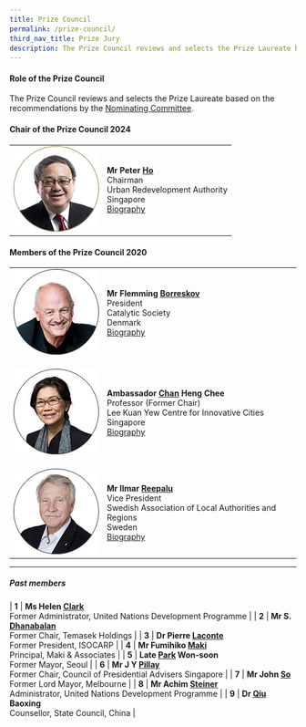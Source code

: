 ```yaml
---
title: Prize Council
permalink: /prize-council/
third_nav_title: Prize Jury
description: The Prize Council reviews and selects the Prize Laureate based on the recommendations by the Nominating Committee.
---
```


#### **Role of the Prize Council**

The Prize Council reviews and selects the Prize Laureate based on the recommendations by the [Nominating Committee](/nominating-committee/).

#### **Chair of the Prize Council 2024**

<table style="width: 100%;" border="0" cellpadding="10">
<tbody>
<tr>
<td style="width: 150px;"><img src="/images/jury/peter-ho.png" alt="Peter Ho" /></td>
<td><strong>Mr Peter <u>Ho</u></strong><br />Chairman<br />Urban Redevelopment Authority<br />Singapore<br><a href="/peter-ho/">Biography</a></td>
</tr>
</tbody>
</table>

#### **Members of the Prize Council 2020**

<table style="width: 100%;" border="0" cellpadding="10">
<tbody>
<tr>
<td style="width: 150px;"><img src="/images/jury/flemming-borreskov.png" alt="Flemming Borreskov" /><br></td>
<td><strong>Mr Flemming <u>Borreskov</u></strong><br />President<br />Catalytic Society<br />Denmark<br><a href="/flemming-borreskov/">Biography</a></td>
</tr>
<tr>
<td><br><img src="/images/jury/chan-heng-chee.png" alt="Chan Heng Chee" /><br></td>
<td><br><strong>Ambassador <u>Chan</u> Heng Chee</strong><br />Professor (Former Chair)<br />Lee Kuan Yew Centre for Innovative Cities<br />Singapore<br><a href="/chan-heng-chee/">Biography</a></td>
</tr>
<tr>
<td><br><img src="/images/jury/ilmar-reepalu.png" alt="Ilmar Reepalu" /><br></td>
<td><br><strong>Mr Ilmar <u>Reepalu</u></strong><br />Vice President<br />Swedish Association of Local Authorities and Regions<br />Sweden<br><a href="/ilmar-reepalu/">Biography</a></td>
</tr> 
</tbody>
</table>

---

##### **Past members**

| **1** | **Ms Helen <u>Clark</u>** <br> Former Administrator, United Nations Development Programme |
| **2** | **Mr S. <u>Dhanabalan</u>** <br> Former Chair, Temasek Holdings | 
| **3** | **Dr Pierre <u>Laconte</u>** <br> Former President, ISOCARP | 
| **4** | **Mr Fumihiko <u>Maki</u>** <br> Principal, Maki & Associates | 
| **5** | **Late <u>Park</u> Won-soon** <br> Former Mayor, Seoul |
| **6** | **Mr J Y <u>Pillay</u>** <br> Former Chair, Council of Presidential Advisers Singapore | 
| **7** | **Mr John <u>So</u>** <br> Former Lord Mayor, Melbourne | 
| **8** | **Mr Achim <u>Steiner</u>** <br> Administrator, United Nations Development Programme |
| **9** | **Dr <u>Qiu</u> Baoxing** <br> Counsellor, State Council, China |
